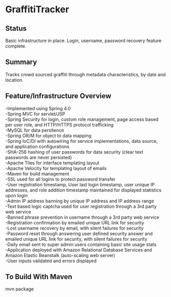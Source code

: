 GraffitiTracker
===============

Status
------
Basic infrastructure in place.  Login, username, password recovery feature complete.

Summary
-------
Tracks crowd sourced graffiti through metadata characteristics, by date and location.

Feature/Infrastructure Overview
----------------
-Implemented using Spring 4.0  
-Spring MVC for servlet/JSP  
-Spring Security for login, custom role management, page access based per user role, and HTTP/HTTPS protocol trafficking  
-MySQL for data persitence  
-Spring OR/M for object to data mapping  
-Spring IoC/DI with autowiring for service implementations, data source, and application configurations  
-SHA-256 hashing of user passwords for data security (clear text passwords are never persisted)   
-Apache Tiles for interface templating layout  
-Apache Velocity for templating layout of emails  
-Maven for build management  
-SSL used for all logins to protect password transfer  
-User registration timestamp, User last login timestamp, user unique IP addresses, and role addition timestamp maintained for displayed statistics upon login  
-Admin IP address banning by unique IP address and IP address range  
-Text based logic captcha used for user registration through a 3rd party web service  
-Banned phrase prevention in username through a 3rd party web service  
-Registration confirmation by emailed unique URL link for security  
-Lost username recovery by email, with silent failures for security  
-Password reset through answering user defined security answer and emailed unique URL link for security, with silent failures for security  
-Daily email sent to super admin users containing basic site usage stats  
-Application deployed with Amazon Relational Database Services and Amazon Elastic Beanstalk (auto-scaling web server)  
-User inputs validated and errors displayed  

To Build With Maven
-------------------
mvn package
